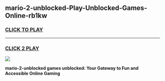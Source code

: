 
## mario-2-unblocked-Play-Unblocked-Games-Online-rb1kw
<h3>
<a href="https://premium76.site?title=mario-2-unblocked&ref=25A">CLICK TO PLAY</a></h3>
<hr>

<h3>
<a href="https://premium76.site?title=mario-2-unblocked&ref=25A">CLICK 2 PLAY</a>
  
</h3>

<a href="https://premium76.site?title=mario-2-unblocked&ref=25A"><img src="https://clearcache.store/games.png"></a>


**mario-2-unblocked games unblocked: Your Gateway to Fun and Accessible Online Gaming**
